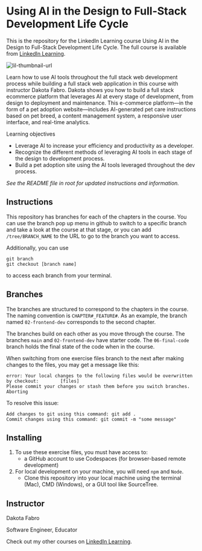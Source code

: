 # Using AI in the Design to Full-Stack Development Life Cycle
This is the repository for the LinkedIn Learning course Using AI in the Design to Full-Stack Development Life Cycle. The full course is available from [LinkedIn Learning][lil-course-url].

![lil-thumbnail-url]

Learn how to use AI tools throughout the full stack web development process while building a full stack web application in this course with instructor Dakota Fabro. Dakota shows you how to build a full stack ecommerce platform that leverages AI at every stage of development, from design to deployment and maintenance. This e-commerce platform—in the form of a pet adoption website—includes AI-generated pet care instructions based on pet breed, a content management system, a responsive user interface, and real-time analytics.

Learning objectives
- Leverage AI to increase your efficiency and productivity as a developer.
- Recognize the different methods of leveraging AI tools in each stage of the design to development process.
- Build a pet adoption site using the AI tools leveraged throughout the dev process.

_See the README file in root for updated instructions and information._

## Instructions
This repository has branches for each of the chapters in the course. You can use the branch pop up menu in github to switch to a specific branch and take a look at the course at that stage, or you can add `/tree/BRANCH_NAME` to the URL to go to the branch you want to access.

Additionally, you can use 
```
git branch
git checkout [branch name]
```
to access each branch from your terminal.

## Branches
The branches are structured to correspond to the chapters in the course. The naming convention is `CHAPTER#_FEATURE#`. As an example, the branch named `02-frontend-dev` corresponds to the second chapter. 
 
The branches build on each other as you move through the course. The branches `main` and `02-frontend-dev` have starter code. The `06-final-code` branch holds the final state of the code when in the course.

When switching from one exercise files branch to the next after making changes to the files, you may get a message like this:

    error: Your local changes to the following files would be overwritten by checkout:        [files]
    Please commit your changes or stash them before you switch branches.
    Aborting

To resolve this issue:
	
    Add changes to git using this command: git add .
	Commit changes using this command: git commit -m "some message"

## Installing
1. To use these exercise files, you must have access to:
	- a GitHub account to use Codespaces (for browser-based remote development)
2. For local development on your machine, you will need `npm` and `Node`.
    - Clone this repository into your local machine using the terminal (Mac), CMD (Windows), or a GUI tool like SourceTree.
  

## Instructor

Dakota Fabro

Software Engineer, Educator

Check out my other courses on [LinkedIn Learning](https://www.linkedin.com/learning/instructors/dakota-fabro?u=104).



[0]: # (Replace these placeholder URLs with actual course URLs)

[lil-course-url]: https://www.linkedin.com/learning/
[lil-thumbnail-url]: https://media.licdn.com/dms/image/v2/D4D0DAQEpwEOxJDMD-A/learning-public-crop_675_1200/B4DZVegT0sG8Ac-/0/1741047283297?e=2147483647&v=beta&t=bTgekdZQvIw8ZOuOmTNs-u8Z7GmDh7VGR2mxuFcXhBo

